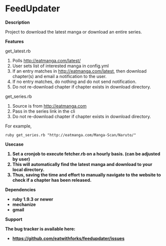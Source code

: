 FeedUpdater
===========

<b> Description </b>

Project to download the latest manga or download an entire series.

<b> Features </b>

get_latest.rb

1. Polls http://eatmanga.com/latest/  
2. User sets list of interested manga in config.yml
3. If an entry matches in http://eatmanga.com/latest, then download chapter(s) and email a notification to the user.
4. If no entry matches, do nothing and do not send notification.
5. Do not re-download chapter if chapter exists in download directory. 

get_series.rb

1. Source is from http://eatmanga.com
2. Pass in the series link in the cli
3. Do not re-download chapter if chapter exists in download directory.

For example, 
```
ruby get_series.rb "http://eatmanga.com/Manga-Scan/Naruto/"
```

<b> Usecase <b>

1. Set a cronjob to execute fetcher.rb on a hourly basis. (can be adjusted by user)
2. This will automatically find the latest manga and download to your local directory.
3. Thus, saving the time and effort to manually navigate to the website to check if a chapter has been released.

<b> Dependencies </b>

* ruby 1.9.3 or newer
* mechanize
* gmail

<b> Support </b>

The bug tracker is available here:

* https://github.com/eatwithforks/feedupdater/issues
